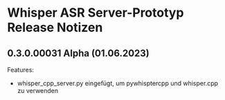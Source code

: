 # Whisper ASR Server-Prototyp Release Notizen


## 0.3.0.00031 Alpha (01.06.2023)

Features:

* whisper_cpp_server.py eingefügt, um pywhisptercpp und whisper.cpp zu verwenden


